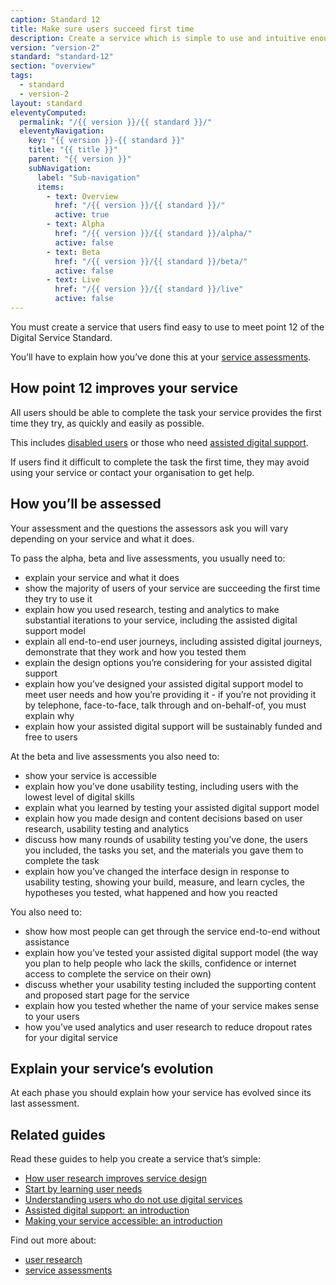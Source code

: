 ```yaml
---
caption: Standard 12
title: Make sure users succeed first time
description: Create a service which is simple to use and intuitive enough that users succeed the first time.
version: "version-2"
standard: "standard-12"
section: "overview"
tags:
  - standard
  - version-2
layout: standard
eleventyComputed:
  permalink: "/{{ version }}/{{ standard }}/"
  eleventyNavigation:
    key: "{{ version }}-{{ standard }}"
    title: "{{ title }}"
    parent: "{{ version }}"
    subNavigation:
      label: "Sub-navigation"
      items:
        - text: Overview
          href: "/{{ version }}/{{ standard }}/"
          active: true
        - text: Alpha
          href: "/{{ version }}/{{ standard }}/alpha/"
          active: false
        - text: Beta
          href: "/{{ version }}/{{ standard }}/beta/"
          active: false
        - text: Live
          href: "/{{ version }}/{{ standard }}/live"
          active: false
---
```


You must create a service that users find easy to use to meet point 12 of the Digital Service Standard.

You’ll have to explain how you’ve done this at your [service assessments](https://www.gov.uk/service-manual/service-assessments/how-service-assessments-work).

## How point 12 improves your service

All users should be able to complete the task your service provides the first time they try, as quickly and easily as possible.

This includes [disabled users](https://www.gov.uk/service-manual/helping-people-to-use-your-service/making-your-service-accessible-an-introduction) or those who need [assisted digital support](https://www.gov.uk/service-manual/helping-people-to-use-your-service/assisted-digital-support-introduction).

If users find it difficult to complete the task the first time, they may avoid using your service or contact your organisation to get help.

## How you’ll be assessed

Your assessment and the questions the assessors ask you will vary depending on your service and what it does.

To pass the alpha, beta and live assessments, you usually need to:

- explain your service and what it does
- show the majority of users of your service are succeeding the first time they try to use it
- explain how you used research, testing and analytics to make substantial iterations to your service, including the assisted digital support model
- explain all end-to-end user journeys, including assisted digital journeys, demonstrate that they work and how you tested them
- explain the design options you’re considering for your assisted digital support
- explain how you’ve designed your assisted digital support model to meet user needs and how you’re providing it - if you’re not providing it by telephone, face-to-face, talk through and on-behalf-of, you must explain why
- explain how your assisted digital support will be sustainably funded and free to users

At the beta and live assessments you also need to:

- show your service is accessible
- explain how you’ve done usability testing, including users with the lowest level of digital skills
- explain what you learned by testing your assisted digital support model
- explain how you made design and content decisions based on user research, usability testing and analytics
- discuss how many rounds of usability testing you’ve done, the users you included, the tasks you set, and the materials you gave them to complete the task
- explain how you’ve changed the interface design in response to usability testing, showing your build, measure, and learn cycles, the hypotheses you tested, what happened and how you reacted

You also need to:

- show how most people can get through the service end-to-end without assistance
- explain how you’ve tested your assisted digital support model (the way you plan to help people who lack the skills, confidence or internet access to complete the service on their own)
- discuss whether your usability testing included the supporting content and proposed start page for the service
- explain how you tested whether the name of your service makes sense to your users
- how you’ve used analytics and user research to reduce dropout rates for your digital service

## Explain your service’s evolution

At each phase you should explain how your service has evolved since its last assessment.

## Related guides

Read these guides to help you create a service that’s simple:

- [How user research improves service design](https://www.gov.uk/service-manual/user-research/how-user-research-improves-service-design)
- [Start by learning user needs](https://www.gov.uk/service-manual/user-research/start-by-learning-user-needs)
- [Understanding users who do not use digital services](https://www.gov.uk/service-manual/user-research/understanding-users-who-dont-use-digital-services)
- [Assisted digital support: an introduction](https://www.gov.uk/service-manual/helping-people-to-use-your-service/assisted-digital-support-introduction)
- [Making your service accessible: an introduction](https://www.gov.uk/service-manual/helping-people-to-use-your-service/making-your-service-accessible-an-introduction)

Find out more about:

- [user research](https://www.gov.uk/service-manual/user-research)
- [service assessments](https://www.gov.uk/service-manual/service-assessments)
